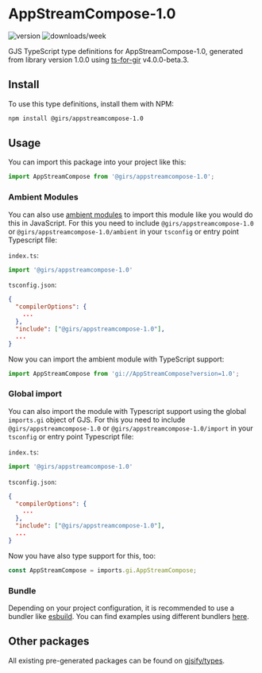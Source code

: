 
# AppStreamCompose-1.0

![version](https://img.shields.io/npm/v/@girs/appstreamcompose-1.0)
![downloads/week](https://img.shields.io/npm/dw/@girs/appstreamcompose-1.0)


GJS TypeScript type definitions for AppStreamCompose-1.0, generated from library version 1.0.0 using [ts-for-gir](https://github.com/gjsify/ts-for-gir) v4.0.0-beta.3.


## Install

To use this type definitions, install them with NPM:
```bash
npm install @girs/appstreamcompose-1.0
```

## Usage

You can import this package into your project like this:
```ts
import AppStreamCompose from '@girs/appstreamcompose-1.0';
```

### Ambient Modules

You can also use [ambient modules](https://github.com/gjsify/ts-for-gir/tree/main/packages/cli#ambient-modules) to import this module like you would do this in JavaScript.
For this you need to include `@girs/appstreamcompose-1.0` or `@girs/appstreamcompose-1.0/ambient` in your `tsconfig` or entry point Typescript file:

`index.ts`:
```ts
import '@girs/appstreamcompose-1.0'
```

`tsconfig.json`:
```json
{
  "compilerOptions": {
    ...
  },
  "include": ["@girs/appstreamcompose-1.0"],
  ...
}
```

Now you can import the ambient module with TypeScript support: 

```ts
import AppStreamCompose from 'gi://AppStreamCompose?version=1.0';
```

### Global import

You can also import the module with Typescript support using the global `imports.gi` object of GJS.
For this you need to include `@girs/appstreamcompose-1.0` or `@girs/appstreamcompose-1.0/import` in your `tsconfig` or entry point Typescript file:

`index.ts`:
```ts
import '@girs/appstreamcompose-1.0'
```

`tsconfig.json`:
```json
{
  "compilerOptions": {
    ...
  },
  "include": ["@girs/appstreamcompose-1.0"],
  ...
}
```

Now you have also type support for this, too:

```ts
const AppStreamCompose = imports.gi.AppStreamCompose;
```

### Bundle

Depending on your project configuration, it is recommended to use a bundler like [esbuild](https://esbuild.github.io/). You can find examples using different bundlers [here](https://github.com/gjsify/ts-for-gir/tree/main/examples).

## Other packages

All existing pre-generated packages can be found on [gjsify/types](https://github.com/gjsify/types).

